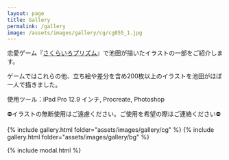 ```yaml
---
layout: page
title: Gallery
permalink: /gallery
image: /assets/images/gallery/cg/cg055_1.jpg
---
```


<script src="https://unpkg.com/masonry-layout@4/dist/masonry.pkgd.min.js"></script>

恋愛ゲーム『[さくらいろプリズム](/works#青春恋愛アドベンチャーゲームさくらいろプリズム-2022)』で池田が描いたイラストの一部をご紹介します。

ゲームではこれらの他、立ち絵や差分を含め200枚以上のイラストを池田がほぼ一人で描きました。

使用ツール：iPad Pro 12.9 インチ, Procreate, Photoshop

⛔️イラストの無断使用はご遠慮ください。ご使用を希望の際はご連絡ください⛔️

{% include gallery.html folder="assets/images/gallery/cg" %}
{% include gallery.html folder="assets/images/gallery/bg" %}

{% include modal.html %}
